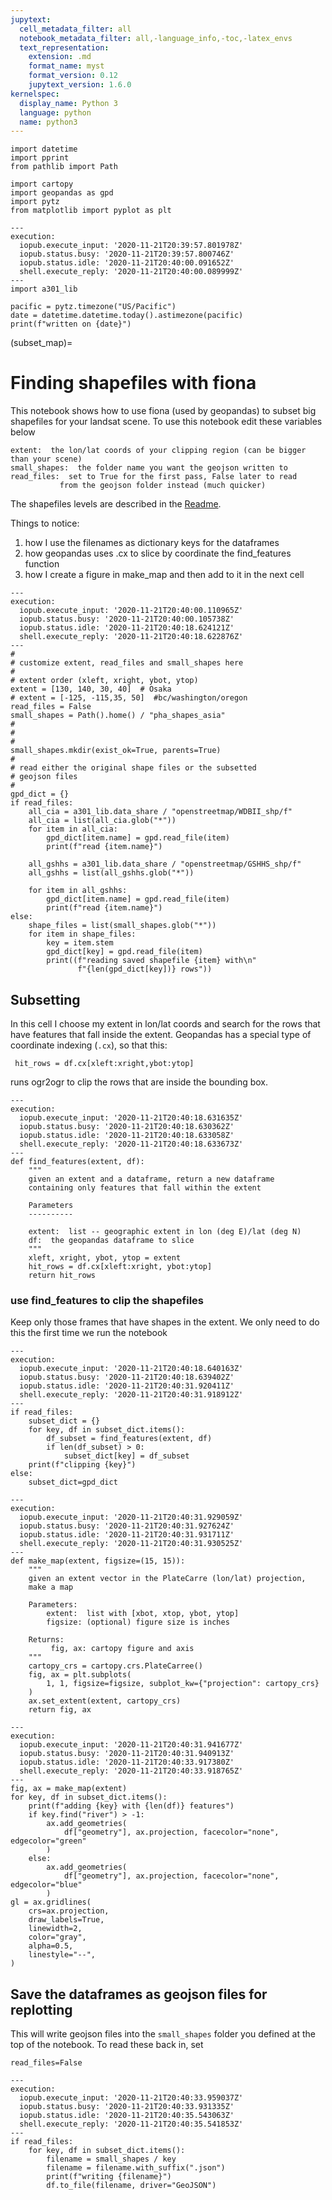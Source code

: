 ```yaml
---
jupytext:
  cell_metadata_filter: all
  notebook_metadata_filter: all,-language_info,-toc,-latex_envs
  text_representation:
    extension: .md
    format_name: myst
    format_version: 0.12
    jupytext_version: 1.6.0
kernelspec:
  display_name: Python 3
  language: python
  name: python3
---
```


```{code-cell}
import datetime
import pprint
from pathlib import Path

import cartopy
import geopandas as gpd
import pytz
from matplotlib import pyplot as plt
```

```{code-cell}
---
execution:
  iopub.execute_input: '2020-11-21T20:39:57.801978Z'
  iopub.status.busy: '2020-11-21T20:39:57.800746Z'
  iopub.status.idle: '2020-11-21T20:40:00.091652Z'
  shell.execute_reply: '2020-11-21T20:40:00.089999Z'
---
import a301_lib

pacific = pytz.timezone("US/Pacific")
date = datetime.datetime.today().astimezone(pacific)
print(f"written on {date}")
```

(subset_map)=
# Finding shapefiles with fiona

This notebook shows how to use fiona (used by geopandas) to subset big shapefiles
for your landsat scene. To use this notebook edit these variables below

    extent:  the lon/lat coords of your clipping region (can be bigger than your scene)
    small_shapes:  the folder name you want the geojson written to
    read_files:  set to True for the first pass, False later to read
               from the geojson folder instead (much quicker)

The shapefiles levels are described in the [Readme](https://github.com/phaustin/a301_2020/blob/master/notebooks/week11/Readme_gshhs_wdbII.md).

Things to notice:

1) how I use the filenames as dictionary keys for the dataframes
2) how geopandas uses .cx  to slice by coordinate the find_features function
3) how I create a figure in make_map and then add to it in the next cell

```{code-cell}
---
execution:
  iopub.execute_input: '2020-11-21T20:40:00.110965Z'
  iopub.status.busy: '2020-11-21T20:40:00.105738Z'
  iopub.status.idle: '2020-11-21T20:40:18.624121Z'
  shell.execute_reply: '2020-11-21T20:40:18.622876Z'
---
#
# customize extent, read_files and small_shapes here
#
# extent order (xleft, xright, ybot, ytop)
extent = [130, 140, 30, 40]  # Osaka
# extent = [-125, -115,35, 50]  #bc/washington/oregon
read_files = False
small_shapes = Path().home() / "pha_shapes_asia"
#
#
#
small_shapes.mkdir(exist_ok=True, parents=True)
#
# read either the original shape files or the subsetted
# geojson files
#
gpd_dict = {}
if read_files:
    all_cia = a301_lib.data_share / "openstreetmap/WDBII_shp/f"
    all_cia = list(all_cia.glob("*"))
    for item in all_cia:
        gpd_dict[item.name] = gpd.read_file(item)
        print(f"read {item.name}")

    all_gshhs = a301_lib.data_share / "openstreetmap/GSHHS_shp/f"
    all_gshhs = list(all_gshhs.glob("*"))

    for item in all_gshhs:
        gpd_dict[item.name] = gpd.read_file(item)
        print(f"read {item.name}")
else:
    shape_files = list(small_shapes.glob("*"))
    for item in shape_files:
        key = item.stem
        gpd_dict[key] = gpd.read_file(item)
        print((f"reading saved shapefile {item} with\n"
               f"{len(gpd_dict[key])} rows"))

```

## Subsetting

In this cell I choose my extent in lon/lat coords and search for the
rows that have features that fall inside the extent.  Geopandas has
a special type of coordinate indexing (`.cx`), so that this:

     hit_rows = df.cx[xleft:xright,ybot:ytop]

runs ogr2ogr to clip the rows that are inside the bounding box.

```{code-cell}
---
execution:
  iopub.execute_input: '2020-11-21T20:40:18.631635Z'
  iopub.status.busy: '2020-11-21T20:40:18.630362Z'
  iopub.status.idle: '2020-11-21T20:40:18.633058Z'
  shell.execute_reply: '2020-11-21T20:40:18.633673Z'
---
def find_features(extent, df):
    """
    given an extent and a dataframe, return a new dataframe
    containing only features that fall within the extent

    Parameters
    ----------

    extent:  list -- geographic extent in lon (deg E)/lat (deg N)
    df:  the geopandas dataframe to slice
    """
    xleft, xright, ybot, ytop = extent
    hit_rows = df.cx[xleft:xright, ybot:ytop]
    return hit_rows
```

### use find_features to clip the shapefiles

Keep only those frames that have shapes in the extent.  We only
need to do this the first time we run the notebook

```{code-cell}
---
execution:
  iopub.execute_input: '2020-11-21T20:40:18.640163Z'
  iopub.status.busy: '2020-11-21T20:40:18.639402Z'
  iopub.status.idle: '2020-11-21T20:40:31.920411Z'
  shell.execute_reply: '2020-11-21T20:40:31.918912Z'
---
if read_files:
    subset_dict = {}
    for key, df in subset_dict.items():
        df_subset = find_features(extent, df)
        if len(df_subset) > 0:
            subset_dict[key] = df_subset
    print(f"clipping {key}")
else:
    subset_dict=gpd_dict
```

```{code-cell}
---
execution:
  iopub.execute_input: '2020-11-21T20:40:31.929059Z'
  iopub.status.busy: '2020-11-21T20:40:31.927624Z'
  iopub.status.idle: '2020-11-21T20:40:31.931711Z'
  shell.execute_reply: '2020-11-21T20:40:31.930525Z'
---
def make_map(extent, figsize=(15, 15)):
    """
    given an extent vector in the PlateCarre (lon/lat) projection,
    make a map

    Parameters:
        extent:  list with [xbot, xtop, ybot, ytop]
        figsize: (optional) figure size is inches

    Returns:
         fig, ax: cartopy figure and axis
    """
    cartopy_crs = cartopy.crs.PlateCarree()
    fig, ax = plt.subplots(
        1, 1, figsize=figsize, subplot_kw={"projection": cartopy_crs}
    )
    ax.set_extent(extent, cartopy_crs)
    return fig, ax
```

```{code-cell}
---
execution:
  iopub.execute_input: '2020-11-21T20:40:31.941677Z'
  iopub.status.busy: '2020-11-21T20:40:31.940913Z'
  iopub.status.idle: '2020-11-21T20:40:33.917380Z'
  shell.execute_reply: '2020-11-21T20:40:33.918765Z'
---
fig, ax = make_map(extent)
for key, df in subset_dict.items():
    print(f"adding {key} with {len(df)} features")
    if key.find("river") > -1:
        ax.add_geometries(
            df["geometry"], ax.projection, facecolor="none", edgecolor="green"
        )
    else:
        ax.add_geometries(
            df["geometry"], ax.projection, facecolor="none", edgecolor="blue"
        )
gl = ax.gridlines(
    crs=ax.projection,
    draw_labels=True,
    linewidth=2,
    color="gray",
    alpha=0.5,
    linestyle="--",
)
```

## Save the dataframes as geojson files for replotting

This will write geojson files into the `small_shapes` folder you defined at the top of the notebook.
To read these back in, set

    read_files=False

```{code-cell}
---
execution:
  iopub.execute_input: '2020-11-21T20:40:33.959037Z'
  iopub.status.busy: '2020-11-21T20:40:33.931335Z'
  iopub.status.idle: '2020-11-21T20:40:35.543063Z'
  shell.execute_reply: '2020-11-21T20:40:35.541853Z'
---
if read_files:
    for key, df in subset_dict.items():
        filename = small_shapes / key
        filename = filename.with_suffix(".json")
        print(f"writing {filename}")
        df.to_file(filename, driver="GeoJSON")
```

